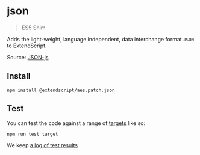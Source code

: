 # json

> ES5 Shim

Adds the light-weight, language independent, data interchange format `JSON` to ExtendScript.

Source: [JSON-js](https://github.com/douglascrockford/JSON-js/blob/master/json2.js)

## Install

    npm install @extendscript/aes.patch.json

## Test

You can test the code against a range of [targets](https://github.com/nbqx/fakestk/blob/master/resources/versions.json) like so:

    npm run test target

We keep [a log of test results](./test/results_log.md)
